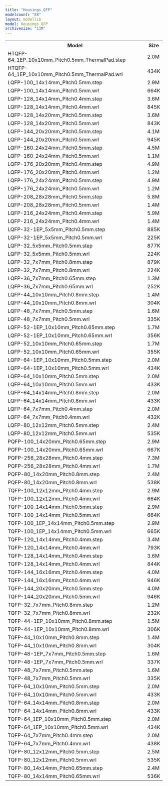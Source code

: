 ```yaml
---
title: "Housings_QFP"
modelcount: "88"
layout: modellib
model: Housings_QFP
archivesize: "11M"
---
```


<table><tr>
<th>Model</th>
<th>Size</th>
</tr>
<tr><td>HTQFP-64_1EP_10x10mm_Pitch0.5mm_ThermalPad.step</td><td>2.0M</td></tr>
<tr><td>HTQFP-64_1EP_10x10mm_Pitch0.5mm_ThermalPad.wrl</td><td>434K</td></tr>
<tr><td>LQFP-100_14x14mm_Pitch0.5mm.step</td><td>2.9M</td></tr>
<tr><td>LQFP-100_14x14mm_Pitch0.5mm.wrl</td><td>664K</td></tr>
<tr><td>LQFP-128_14x14mm_Pitch0.4mm.step</td><td>3.6M</td></tr>
<tr><td>LQFP-128_14x14mm_Pitch0.4mm.wrl</td><td>845K</td></tr>
<tr><td>LQFP-128_14x20mm_Pitch0.5mm.step</td><td>3.6M</td></tr>
<tr><td>LQFP-128_14x20mm_Pitch0.5mm.wrl</td><td>843K</td></tr>
<tr><td>LQFP-144_20x20mm_Pitch0.5mm.step</td><td>4.1M</td></tr>
<tr><td>LQFP-144_20x20mm_Pitch0.5mm.wrl</td><td>945K</td></tr>
<tr><td>LQFP-160_24x24mm_Pitch0.5mm.step</td><td>4.5M</td></tr>
<tr><td>LQFP-160_24x24mm_Pitch0.5mm.wrl</td><td>1.1M</td></tr>
<tr><td>LQFP-176_20x20mm_Pitch0.4mm.step</td><td>4.9M</td></tr>
<tr><td>LQFP-176_20x20mm_Pitch0.4mm.wrl</td><td>1.2M</td></tr>
<tr><td>LQFP-176_24x24mm_Pitch0.5mm.step</td><td>4.9M</td></tr>
<tr><td>LQFP-176_24x24mm_Pitch0.5mm.wrl</td><td>1.2M</td></tr>
<tr><td>LQFP-208_28x28mm_Pitch0.5mm.step</td><td>5.8M</td></tr>
<tr><td>LQFP-208_28x28mm_Pitch0.5mm.wrl</td><td>1.4M</td></tr>
<tr><td>LQFP-216_24x24mm_Pitch0.4mm.step</td><td>5.9M</td></tr>
<tr><td>LQFP-216_24x24mm_Pitch0.4mm.wrl</td><td>1.4M</td></tr>
<tr><td>LQFP-32-1EP_5x5mm_Pitch0.5mm.step</td><td>885K</td></tr>
<tr><td>LQFP-32-1EP_5x5mm_Pitch0.5mm.wrl</td><td>225K</td></tr>
<tr><td>LQFP-32_5x5mm_Pitch0.5mm.step</td><td>877K</td></tr>
<tr><td>LQFP-32_5x5mm_Pitch0.5mm.wrl</td><td>224K</td></tr>
<tr><td>LQFP-32_7x7mm_Pitch0.8mm.step</td><td>879K</td></tr>
<tr><td>LQFP-32_7x7mm_Pitch0.8mm.wrl</td><td>224K</td></tr>
<tr><td>LQFP-36_7x7mm_Pitch0.65mm.step</td><td>1.3M</td></tr>
<tr><td>LQFP-36_7x7mm_Pitch0.65mm.wrl</td><td>252K</td></tr>
<tr><td>LQFP-44_10x10mm_Pitch0.8mm.step</td><td>1.4M</td></tr>
<tr><td>LQFP-44_10x10mm_Pitch0.8mm.wrl</td><td>304K</td></tr>
<tr><td>LQFP-48_7x7mm_Pitch0.5mm.step</td><td>1.6M</td></tr>
<tr><td>LQFP-48_7x7mm_Pitch0.5mm.wrl</td><td>335K</td></tr>
<tr><td>LQFP-52-1EP_10x10mm_Pitch0.65mm.step</td><td>1.7M</td></tr>
<tr><td>LQFP-52-1EP_10x10mm_Pitch0.65mm.wrl</td><td>356K</td></tr>
<tr><td>LQFP-52_10x10mm_Pitch0.65mm.step</td><td>1.7M</td></tr>
<tr><td>LQFP-52_10x10mm_Pitch0.65mm.wrl</td><td>355K</td></tr>
<tr><td>LQFP-64-1EP_10x10mm_Pitch0.5mm.step</td><td>2.0M</td></tr>
<tr><td>LQFP-64-1EP_10x10mm_Pitch0.5mm.wrl</td><td>434K</td></tr>
<tr><td>LQFP-64_10x10mm_Pitch0.5mm.step</td><td>2.0M</td></tr>
<tr><td>LQFP-64_10x10mm_Pitch0.5mm.wrl</td><td>433K</td></tr>
<tr><td>LQFP-64_14x14mm_Pitch0.8mm.step</td><td>2.0M</td></tr>
<tr><td>LQFP-64_14x14mm_Pitch0.8mm.wrl</td><td>433K</td></tr>
<tr><td>LQFP-64_7x7mm_Pitch0.4mm.step</td><td>2.0M</td></tr>
<tr><td>LQFP-64_7x7mm_Pitch0.4mm.wrl</td><td>432K</td></tr>
<tr><td>LQFP-80_12x12mm_Pitch0.5mm.step</td><td>2.4M</td></tr>
<tr><td>LQFP-80_12x12mm_Pitch0.5mm.wrl</td><td>535K</td></tr>
<tr><td>PQFP-100_14x20mm_Pitch0.65mm.step</td><td>2.9M</td></tr>
<tr><td>PQFP-100_14x20mm_Pitch0.65mm.wrl</td><td>667K</td></tr>
<tr><td>PQFP-256_28x28mm_Pitch0.4mm.step</td><td>7.3M</td></tr>
<tr><td>PQFP-256_28x28mm_Pitch0.4mm.wrl</td><td>1.7M</td></tr>
<tr><td>PQFP-80_14x20mm_Pitch0.8mm.step</td><td>2.4M</td></tr>
<tr><td>PQFP-80_14x20mm_Pitch0.8mm.wrl</td><td>538K</td></tr>
<tr><td>TQFP-100_12x12mm_Pitch0.4mm.step</td><td>2.9M</td></tr>
<tr><td>TQFP-100_12x12mm_Pitch0.4mm.wrl</td><td>664K</td></tr>
<tr><td>TQFP-100_14x14mm_Pitch0.5mm.step</td><td>2.9M</td></tr>
<tr><td>TQFP-100_14x14mm_Pitch0.5mm.wrl</td><td>664K</td></tr>
<tr><td>TQFP-100_1EP_14x14mm_Pitch0.5mm.step</td><td>2.9M</td></tr>
<tr><td>TQFP-100_1EP_14x14mm_Pitch0.5mm.wrl</td><td>665K</td></tr>
<tr><td>TQFP-120_14x14mm_Pitch0.4mm.step</td><td>3.4M</td></tr>
<tr><td>TQFP-120_14x14mm_Pitch0.4mm.wrl</td><td>793K</td></tr>
<tr><td>TQFP-128_14x14mm_Pitch0.4mm.step</td><td>3.6M</td></tr>
<tr><td>TQFP-128_14x14mm_Pitch0.4mm.wrl</td><td>844K</td></tr>
<tr><td>TQFP-144_16x16mm_Pitch0.4mm.step</td><td>4.0M</td></tr>
<tr><td>TQFP-144_16x16mm_Pitch0.4mm.wrl</td><td>946K</td></tr>
<tr><td>TQFP-144_20x20mm_Pitch0.5mm.step</td><td>4.0M</td></tr>
<tr><td>TQFP-144_20x20mm_Pitch0.5mm.wrl</td><td>946K</td></tr>
<tr><td>TQFP-32_7x7mm_Pitch0.8mm.step</td><td>1.2M</td></tr>
<tr><td>TQFP-32_7x7mm_Pitch0.8mm.wrl</td><td>232K</td></tr>
<tr><td>TQFP-44-1EP_10x10mm_Pitch0.8mm.step</td><td>1.5M</td></tr>
<tr><td>TQFP-44-1EP_10x10mm_Pitch0.8mm.wrl</td><td>306K</td></tr>
<tr><td>TQFP-44_10x10mm_Pitch0.8mm.step</td><td>1.4M</td></tr>
<tr><td>TQFP-44_10x10mm_Pitch0.8mm.wrl</td><td>304K</td></tr>
<tr><td>TQFP-48-1EP_7x7mm_Pitch0.5mm.step</td><td>1.6M</td></tr>
<tr><td>TQFP-48-1EP_7x7mm_Pitch0.5mm.wrl</td><td>337K</td></tr>
<tr><td>TQFP-48_7x7mm_Pitch0.5mm.step</td><td>1.6M</td></tr>
<tr><td>TQFP-48_7x7mm_Pitch0.5mm.wrl</td><td>335K</td></tr>
<tr><td>TQFP-64_10x10mm_Pitch0.5mm.step</td><td>2.0M</td></tr>
<tr><td>TQFP-64_10x10mm_Pitch0.5mm.wrl</td><td>433K</td></tr>
<tr><td>TQFP-64_14x14mm_Pitch0.8mm.step</td><td>2.0M</td></tr>
<tr><td>TQFP-64_14x14mm_Pitch0.8mm.wrl</td><td>433K</td></tr>
<tr><td>TQFP-64_1EP_10x10mm_Pitch0.5mm.step</td><td>2.0M</td></tr>
<tr><td>TQFP-64_1EP_10x10mm_Pitch0.5mm.wrl</td><td>434K</td></tr>
<tr><td>TQFP-64_7x7mm_Pitch0.4mm.step</td><td>2.0M</td></tr>
<tr><td>TQFP-64_7x7mm_Pitch0.4mm.wrl</td><td>438K</td></tr>
<tr><td>TQFP-80_12x12mm_Pitch0.5mm.step</td><td>2.5M</td></tr>
<tr><td>TQFP-80_12x12mm_Pitch0.5mm.wrl</td><td>535K</td></tr>
<tr><td>TQFP-80_14x14mm_Pitch0.65mm.step</td><td>2.4M</td></tr>
<tr><td>TQFP-80_14x14mm_Pitch0.65mm.wrl</td><td>536K</td></tr>
